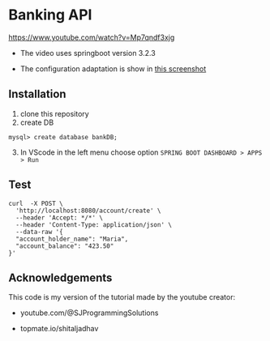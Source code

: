 # Banking API

https://www.youtube.com/watch?v=Mp7qndf3xjg

- The video uses springboot version 3.2.3

- The configuration adaptation is show in [this screenshot](./docs/projectConfiguration.startSpringIO.png)

## Installation
1. clone this repository
2. create DB
```
mysql> create database bankDB;
```
3. In VScode in the left menu choose option
`SPRING BOOT DASHBOARD > APPS > Run`

## Test
```
curl  -X POST \
  'http://localhost:8080/account/create' \
  --header 'Accept: */*' \
  --header 'Content-Type: application/json' \
  --data-raw '{
  "account_holder_name": "Maria",
  "account_balance": "423.50"
}'
```
## Acknowledgements

This code is my version of the tutorial made by the youtube creator:

- youtube.com/@SJProgrammingSolutions

- topmate.io/shitaljadhav
